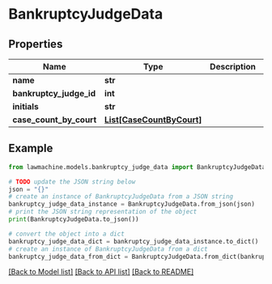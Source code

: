 # BankruptcyJudgeData


## Properties

Name | Type | Description | Notes
------------ | ------------- | ------------- | -------------
**name** | **str** |  | 
**bankruptcy_judge_id** | **int** |  | 
**initials** | **str** |  | 
**case_count_by_court** | [**List[CaseCountByCourt]**](CaseCountByCourt.md) |  | 

## Example

```python
from lawmachine.models.bankruptcy_judge_data import BankruptcyJudgeData

# TODO update the JSON string below
json = "{}"
# create an instance of BankruptcyJudgeData from a JSON string
bankruptcy_judge_data_instance = BankruptcyJudgeData.from_json(json)
# print the JSON string representation of the object
print(BankruptcyJudgeData.to_json())

# convert the object into a dict
bankruptcy_judge_data_dict = bankruptcy_judge_data_instance.to_dict()
# create an instance of BankruptcyJudgeData from a dict
bankruptcy_judge_data_from_dict = BankruptcyJudgeData.from_dict(bankruptcy_judge_data_dict)
```
[[Back to Model list]](../README.md#documentation-for-models) [[Back to API list]](../README.md#documentation-for-api-endpoints) [[Back to README]](../README.md)


